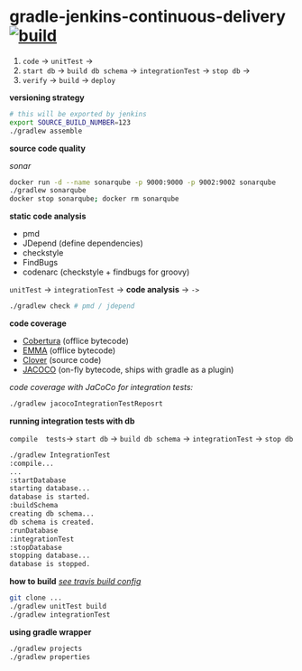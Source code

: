 gradle-jenkins-continuous-delivery [![build](https://travis-ci.org/daggerok/gradle-jenkins-continuous-delivery.svg?branch=master)](https://travis-ci.org/daggerok/gradle-jenkins-continuous-delivery)
==================================

1. `code` -> `unitTest` ->
2. `start db` -> `build db schema` -> `integrationTest` -> `stop db` ->
3. `verify` -> `build` -> `deploy`

**versioning strategy**

```bash
# this will be exported by jenkins
export SOURCE_BUILD_NUMBER=123 
./gradlew assemble
```

**source code quality**

*sonar*

```sh
docker run -d --name sonarqube -p 9000:9000 -p 9002:9002 sonarqube
./gradlew sonarqube
docker stop sonarqube; docker rm sonarqube
```

**static code analysis**

- pmd
- JDepend (define dependencies)
- checkstyle
- FindBugs
- codenarc (checkstyle + findbugs for groovy)

`unitTest` -> `integrationTest` -> **code analysis** -> `` -> `` 

```sh
./gradlew check # pmd / jdepend
```

**code coverage**

- [Cobertura](#) (offlice bytecode)
- [EMMA](#)  (offlice bytecode)
- [Clover](#) (source code)
- [JACOCO](#) (on-fly bytecode, ships with gradle as a plugin)

*code coverage with JaCoCo for integration tests:*

```sh
./gradlew jacocoIntegrationTestReposrt
```

**running integration tests with db**

`compile  tests`-> `start db` -> `build db schema` -> `integrationTest` -> `stop db`

```sh
./gradlew IntegrationTest
:compile...
...
:startDatabase
starting database...
database is started.
:buildSchema
creating db schema...
db schema is created.
:runDatabase
:integrationTest
:stopDatabase
stopping database...
database is stopped.
```

**how to build** [*see travis build config*](.travis.yml)

```sh
git clone ...
./gradlew unitTest build
./gradlew integrationTest
```

**using gradle wrapper**

```sh
./gradlew projects
./gradlew properties
```
